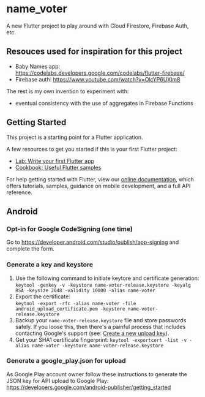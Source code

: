 # name_voter

A new Flutter project to play around with Cloud Firestore, Firebase Auth, etc.

## Resouces used for inspiration for this project

- Baby Names app: https://codelabs.developers.google.com/codelabs/flutter-firebase/
- Firebase auth: https://www.youtube.com/watch?v=OlcYP6UXlm8

The rest is my own invention to experiment with:

- eventual consistency with the use of aggregates in Firebase Functions

## Getting Started

This project is a starting point for a Flutter application.

A few resources to get you started if this is your first Flutter project:

- [Lab: Write your first Flutter app](https://flutter.dev/docs/get-started/codelab)
- [Cookbook: Useful Flutter samples](https://flutter.dev/docs/cookbook)

For help getting started with Flutter, view our
[online documentation](https://flutter.dev/docs), which offers tutorials,
samples, guidance on mobile development, and a full API reference.

## Android

### Opt-in for Google CodeSigning (one time)

Go to https://developer.android.com/studio/publish/app-signing and complete the form.

### Generate a key and keystore

1.  Use the following command to initiate keytore and certificate generation:  
    `keytool -genkey -v -keystore name-voter-release.keystore -keyalg RSA -keysize 2048 -validity 10000 -alias name-voter`
1.  Export the certificate:  
    `keytool -export -rfc -alias name-voter -file android_upload_certificate.pem -keystore name-voter-release.keystore`
1.  Backup your `name-voter-release.keystore` file and store passwords safely. If you loose this, then there's a painful process that includes contacting Google's support (see: [Create a new upload key](https://support.google.com/googleplay/android-developer/answer/7384423)).
1.  Get your SHA1 certificate fingerprint:
    `keytool -exportcert -list -v -alias name-voter -keystore name-voter-release.keystore`

### Generate a google_play.json for upload

As Google Play account owner follow these instructions to generate the JSON key for API upload to Google Play:
https://developers.google.com/android-publisher/getting_started
